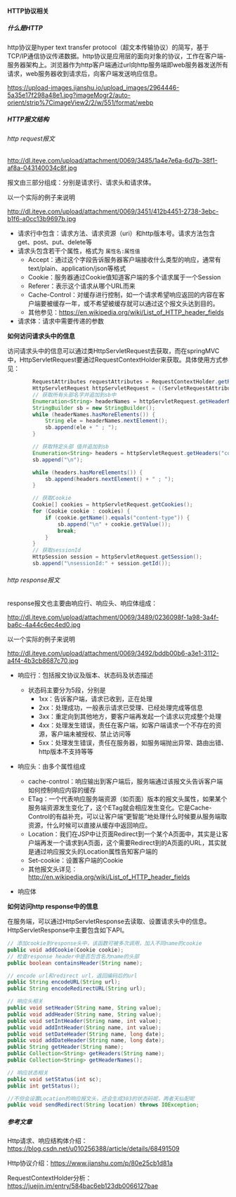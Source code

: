 #### HTTP协议相关

##### 什么是HTTP

http协议是hyper text transfer protocol（超文本传输协议）的简写，基于TCP/IP通信协议传递数据。http协议是应用层的面向对象的协议，工作在客户端-服务器架构上。浏览器作为http客户端通过url向http服务端即web服务器发送所有请求，web服务器收到请求后，向客户端发送响应信息。

https://upload-images.jianshu.io/upload_images/2964446-5a35e17f298a48e1.jpg?imageMogr2/auto-orient/strip%7CimageView2/2/w/551/format/webp



##### HTTP报文结构

###### http request报文

http://dl.iteye.com/upload/attachment/0069/3485/1a4e7e6a-6d7b-38f1-af8a-043140034c8f.jpg

报文由三部分组成：分别是请求行、请求头和请求体。



以一个实际的例子来说明

http://dl.iteye.com/upload/attachment/0069/3451/412b4451-2738-3ebc-b1f6-a0cc13b9697b.jpg

- 请求行中包含：请求方法、请求资源（uri）和http版本号。请求方法包含get、post、put、delete等
- 请求头包含若干个属性，格式为  `属性名:属性值`
  - Accept：通过这个字段告诉服务器客户端接收什么类型的响应，通常有text/plain、application/json等格式
  - Cookie：服务器通过Cookie值知道客户端的多个请求属于一个Session
  - Referer：表示这个请求从哪个URL而来
  - Cache-Control：对缓存进行控制，如一个请求希望响应返回的内容在客户端要被缓存一年，或不希望被缓存就可以通过这个报文头达到目的。
  - 其他参见：https://en.wikipedia.org/wiki/List_of_HTTP_header_fields
- 请求体：请求中需要传递的参数

**如何访问请求头中的信息**

访问请求头中的信息可以通过类HttpServletRequest去获取，而在springMVC中，HttpServletRequest要通过RequestContextHolder来获取。具体使用方式参见：

```java
		RequestAttributes requestAttributes = RequestContextHolder.getRequestAttributes();
        HttpServletRequest httpServletRequest = ((ServletRequestAttributes)requestAttributes).getRequest();
        // 获取所有头部名字并追加到sb中
        Enumeration<String> headerNames = httpServletRequest.getHeaderNames();
        StringBuilder sb = new StringBuilder();
        while (headerNames.hasMoreElements()) {
            String ele = headerNames.nextElement();
            sb.append(ele + " ; ");
        }

        // 获取特定头部 值并追加到sb
        Enumeration<String> headers = httpServletRequest.getHeaders("content-type");
        sb.append("\n");

        while (headers.hasMoreElements()) {
            sb.append(headers.nextElement() + " ; ");
        }

        // 获取Cookie
        Cookie[] cookies = httpServletRequest.getCookies();
        for (Cookie cookie : cookies) {
            if (cookie.getName().equals("content-type")) {
                sb.append("\n" + cookie.getValue());
                break;
            }
        }
		// 获取sessionId
		HttpSession session = httpServletRequest.getSession();
        sb.append("\nsessionId:" + session.getId());
```

###### http response报文

response报文也主要由响应行、响应头、响应体组成：

http://dl.iteye.com/upload/attachment/0069/3489/0236098f-1a98-3a4f-ba6c-4a44c6ec4ed0.jpg



以一个实际的例子来说明

http://dl.iteye.com/upload/attachment/0069/3492/bddb00b6-a3e1-3112-a4f4-4b3cb8687c70.jpg

- 响应行：包括报文协议及版本、状态码及状态描述
  - 状态码主要分为5段，分别是
    - 1xx：告诉客户端，请求已收到，正在处理
    - 2xx：处理成功，一般表示请求已受理、已经处理完成等信息
    - 3xx：重定向到其他地方，要客户端再发起一个请求以完成整个处理
    - 4xx：处理发生错误，责任在客户端，如客户端请求一个不存在的资源，客户端未被授权、禁止访问等
    - 5xx：处理发生错误，责任在服务器，如服务端抛出异常、路由出错、http版本不支持等等

- 响应头：由多个属性组成
  - cache-control：响应输出到客户端后，服务端通过该报文头告诉客户端如何控制响应内容的缓存
  - ETag：一个代表响应服务端资源（如页面）版本的报文头属性，如果某个服务端资源发生变化了，这个ETag就会相应发生变化。它是Cache-Control的有益补充，可以让客户端“更智能”地处理什么时候要从服务端取资源，什么时候可以直接从缓存中返回响应。
  - Location：我们在JSP中让页面Redirect到一个某个A页面中，其实是让客户端再发一个请求到A页面，这个需要Redirect到的A页面的URL，其实就是通过响应报文头的Location属性告知客户端的
  - Set-cookie：设置客户端的Cookie
  - 其他报文头详见：<http://en.wikipedia.org/wiki/List_of_HTTP_header_fields> 

- 响应体

**如何访问http response中的信息**

在服务端，可以通过HttpServletResponse去读取、设置请求头中的信息。HttpServletResponse中主要包含如下API。

```java
// 添加cookie到response头中，该函数可被多次调用，加入不同name的cookie
public void addCookie(Cookie cookie);
// 检查response header中是否包含名为name的头部
public boolean containsHeader(String name);

// encode url和redirect url，返回编码后的url
public String encodeURL(String url);
public String encodeRedirectURL(String url);

// 响应头相关
public void setHeader(String name, String value);
public void addHeader(String name, String value);
public void setIntHeader(String name, int value);
public void addIntHeader(String name, int value);
public void setDateHeader(String name, long date);
public void addDateHeader(String name, long date);
public String getHeader(String name);
public Collection<String> getHeaders(String name);
public Collection<String> getHeaderNames();

// 响应状态相关
public void setStatus(int sc);
public int getStatus();

//不但会设置Location的响应报文头，还会生成303的状态码呢，两者天仙配呢  
public void sendRedirect(String location) throws IOException;
```



##### 参考文章

Http请求、响应结构体介绍：https://blog.csdn.net/u010256388/article/details/68491509

Http协议介绍：https://www.jianshu.com/p/80e25cb1d81a

RequestContextHolder分析：https://juejin.im/entry/584bac6eb123db0066127bae





